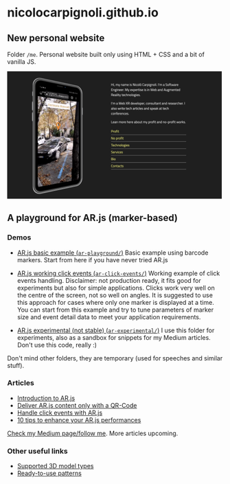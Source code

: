 # nicolocarpignoli.github.io

## New personal website

Folder `/me`.
Personal website built only using HTML + CSS and a bit of vanilla JS.

<img width="500" heigth="300" src="./me/desktop.png">

## A playground for AR.js (marker-based)

### Demos

- [AR.js basic example (`ar-playground/`)](https://github.com/nicolocarpignoli/nicolocarpignoli.github.io/tree/master/ar-playground) Basic example using barcode markers. Start from here if you have never tried AR.js

- [AR.js working click events (`ar-click-events/`)](https://github.com/nicolocarpignoli/nicolocarpignoli.github.io/tree/master/ar-click-events)
Working example of click events handling. Disclaimer: not production ready, it fits good for experiments but also for simple applications. Clicks work very well on the centre of the screen, not so well on angles. It is suggested to use this approach for cases where only one marker is displayed at a time. You can start from this example and try to tune parameters of marker size and event detail data to meet your application requirements.

- [AR.js experimental (not stable) (`ar-experimental/`)](https://github.com/nicolocarpignoli/nicolocarpignoli.github.io/tree/master/ar-experimental)
I use this folder for experiments, also as a sandbox for snippets for my Medium articles. Don't use this code, really :)

Don't mind other folders, they are temporary (used for speeches and similar stuff).

### Articles

* [Introduction to AR.js](https://medium.com/@nicolcarpignoli/ar-js-the-simplest-way-to-get-cross-browser-augmented-reality-on-the-web-10cbc721debc)
* [Deliver AR.js content only with a QR-Code](https://medium.com/@nicolcarpignoli/how-to-deliver-ar-on-the-web-only-with-a-qr-code-139bb90e82f1)
* [Handle click events with AR.js](https://medium.com/@nicolcarpignoli/how-to-handle-click-events-on-ar-js-f397ea5994d)
* [10 tips to enhance your AR.js performances](https://medium.com/@nicolcarpignoli/10-tips-to-enhance-your-ar-js-app-8b44c6faffca)

[Check my Medium page/follow me](https://medium.com/@nicolcarpignoli). More articles upcoming.

### Other useful links

* [Supported 3D model types](https://medium.com/@akashkuttappa/using-3d-models-with-ar-js-and-a-frame-84d462efe498)
* [Ready-to-use patterns](https://github.com/artoolkit/artoolkit5/tree/master/doc/patterns)

